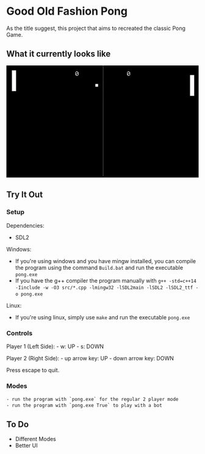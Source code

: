 # Good Old Fashion Pong
As the title suggest, this project that aims to recreated the classic Pong Game.

## What it currently looks like
![GIF](./gifs/demo_ai.gif)

## Try It Out

### Setup
Dependencies:
 - SDL2

Windows:
 - If you're using windows and you have mingw installed, you can compile the program using the command `Build.bat` and run the executable `pong.exe`
 - If you have the g++ compiler the program manually with `g++ -std=c++14 -Iinclude -w -O3 src/*.cpp -lmingw32 -lSDL2main -lSDL2 -lSDL2_ttf -o pong.exe`

Linux:
 - If you're using linux, simply use `make` and run the executable `pong.exe`

### Controls
Player 1 (Left Side):
    - w: UP
    - s: DOWN

Player 2 (Right Side):
    - up arrow key: UP
    - down arrow key: DOWN

Press escape to quit.

### Modes
    - run the program with `pong.exe` for the regular 2 player mode
    - run the program with `pong.exe True` to play with a bot

## To Do
- Different Modes
- Better UI
